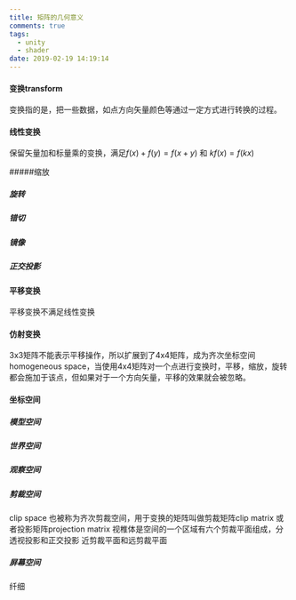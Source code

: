 ```yaml
---
title: 矩阵的几何意义
comments: true
tags:
  - unity
  - shader
date: 2019-02-19 14:19:14
---
```




#### 变换transform

变换指的是，把一些数据，如点方向矢量颜色等通过一定方式进行转换的过程。

#### 线性变换 

保留矢量加和标量乘的变换，满足$f(x)+f(y)=f(x+y)$ 和 $kf(x)=f(kx)$

#####缩放

##### 旋转

##### 错切

##### 镜像

##### 正交投影

#### 平移变换 

平移变换不满足线性变换

#### 仿射变换

3x3矩阵不能表示平移操作，所以扩展到了4x4矩阵，成为齐次坐标空间homogeneous space，当使用4x4矩阵对一个点进行变换时，平移，缩放，旋转都会施加于该点，但如果对于一个方向矢量，平移的效果就会被忽略。



#### 坐标空间

##### 模型空间

##### 世界空间

##### 观察空间

##### 剪裁空间

clip space 也被称为齐次剪裁空间，用于变换的矩阵叫做剪裁矩阵clip matrix 或者投影矩阵projection matrix
视椎体是空间的一个区域有六个剪裁平面组成，分透视投影和正交投影
近剪裁平面和远剪裁平面



##### 屏幕空间

















纤细